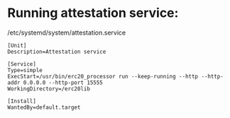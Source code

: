 # Running attestation service:
/etc/systemd/system/attestation.service

```
[Unit]
Description=Attestation service

[Service]
Type=simple
ExecStart=/usr/bin/erc20_processor run --keep-running --http --http-addr 0.0.0.0 --http-port 15555
WorkingDirectory=/erc20lib

[Install]
WantedBy=default.target
```